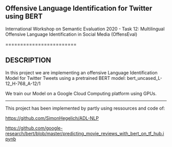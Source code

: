 ## Offensive Language Identification for Twitter using BERT

International Workshop on Semantic Evaluation 2020 - Task 12: Multilingual Offensive Language Identification in Social Media (OffensEval)

========================

DESCRIPTION
-------------------------
In this project we are implementing an offensive Language Identification Model for Twitter Tweets using a pretrained BERT model: bert_uncased_L-12_H-768_A-12/1

We train our Model on a Google Cloud Computing platform using GPUs.

------------------------
This project has been implemented by partly using ressources and code of:

https://github.com/SimonHegelich/ADL-NLP

https://github.com/google-research/bert/blob/master/predicting_movie_reviews_with_bert_on_tf_hub.ipynb




